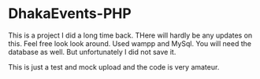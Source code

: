 # DhakaEvents-PHP
This is a project I did a long time back. THere will hardly be any updates on this. Feel free look look around. Used wampp and MySql. 
You will need the database as well. But unfortunately I did not save it. 

This is just a test and mock upload and the code is very amateur.
